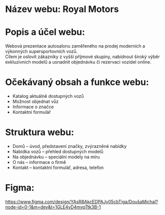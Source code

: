 # Název webu: Royal Motors

# Popis a účel webu: 
Webová prezentace autosalonu zaměřeného na prodej moderních a výkonných supersportovních vozů.  
Cílem je oslovit zákazníky z vyšší příjmové skupiny, nabídnout široký výběr exkluzivních modelů a usnadnit objednávku či rezervaci vozidel online.

# Očekávaný obsah a funkce webu: 
* Katalog aktuálně dostupných vozů  
* Možnost objednat vůz  
* Informace o značce  
* Kontaktní formulář

# Struktura webu: 
* Domů – úvod, představení značky, zvýrazněné nabídky  
* Nabídka vozů – přehled dostupných modelů  
* Na objednávku – speciální modely na míru  
* O nás – informace o firmě  
* Kontakt – kontaktní formulář, adresa, telefon

# Figma: 
https://www.figma.com/design/YAsR8AkcEDPAJy05cbTiga/DoušaMichal?node-id=0-1&m=dev&t=1GLE4vD4mvqTtk3B-1
